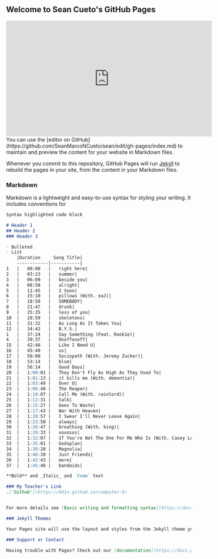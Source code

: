 ## Welcome to Sean Cueto's GitHub Pages
<iframe width="560" height="315" src="https://www.youtube.com/embed/Xab4nIdd9II" title="YouTube video player" frameborder="0" allow="accelerometer; autoplay; clipboard-write; encrypted-media; gyroscope; picture-in-picture" allowfullscreen></iframe>
You can use the [editor on GitHub](https://github.com/SeanMarcoNCueto/sean/edit/gh-pages/index.md) to maintain and preview the content for your website in Markdown files.

Whenever you commit to this repository, GitHub Pages will run [Jekyll](https://jekyllrb.com/) to rebuild the pages in your site, from the content in your Markdown files.

### Markdown

Markdown is a lightweight and easy-to-use syntax for styling your writing. It includes conventions for

```markdown
Syntax highlighted code block

# Header 1
## Header 2
### Header 3

- Bulleted
- List
    |Duration     Song Title|
    ------------|-----------|
1   |   00:00   |   right here|
2   |   03:23   |   summer|
3   |   06:09   |   beside you|
4   |   08:58   |   alright|
5   |   11:45   |   2 Soon|
6   |   15:10   |   pillows (With. eaJ)|
7   |   18:58   |   SOMEBODY|
8   |   21:47   |   drunk|
9   |   25:35   |   less of you|
10  |   28:59   |   skeletons|
11  |   31:32   |   As Long As It Takes You|
12  |   34:42   |   B.Y.S.|
1   |   37:24   |   Say Something (Feat. Rook1e)|
4   |   39:37   |   Onoffonoff|
15  |   42:46   |   Like I Need U|
16  |   45:49   |   us|
17  |   50:00   |   Sociopath (With. Jeremy Zucker)|
18  |   53:14   |   blue|
19  |   56:14   |   Good Days|
20  |   1:00:01 |   They Don't Fly As High As They Used To|
21  |   1:01:13 |   it kills me (With. demxntia)|
22  |   1:03:49 |   Over U|
23  |   1:06:48 |   The Reaper|
24  |   1:10:07 |   Call Me (With. rainlord)|
25  |   1:12:31 |   talk|
26  |   1:15:27 |   Goes To Waste|
27  |   1:17:43 |   War With Heaven|
28  |   1:20:57 |   I Swear I'll Never Leave Again|
29  |   1:23:50 |   always|
30  |   1:26:47 |   breathing (With. king)|
31  |   1:29:33 |   xoxosos|
32  |   1:32:07 |   If You're Not The One For Me Who Is (With. Casey Luong)|
33  |   1:35:01 |   Godsplan|
34  |   1:38:20 |   Magnolia|
35  |   1:40:39 |   Just Friends|
36  |   1:42:43 |   more|
37  |   1:45:46 |   bandaids|

**Bold** and _Italic_ and `Code` text

### My Teacher's Link
.['Github'](https://641n.github.io/computer-9)


For more details see [Basic writing and formatting syntax](https://docs.github.com/en/github/writing-on-github/getting-started-with-writing-and-formatting-on-github/basic-writing-and-formatting-syntax).

### Jekyll Themes

Your Pages site will use the layout and styles from the Jekyll theme you have selected in your [repository settings](https://github.com/SeanMarcoNCueto/sean/settings/pages). The name of this theme is saved in the Jekyll `_config.yml` configuration file.

### Support or Contact

Having trouble with Pages? Check out our [documentation](https://docs.github.com/categories/github-pages-basics/) or [contact support](https://support.github.com/contact) and we’ll help you sort it out.
